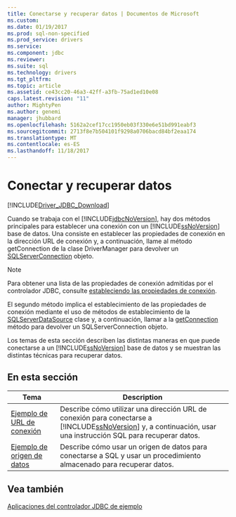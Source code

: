 ```yaml
---
title: Conectarse y recuperar datos | Documentos de Microsoft
ms.custom: 
ms.date: 01/19/2017
ms.prod: sql-non-specified
ms.prod_service: drivers
ms.service: 
ms.component: jdbc
ms.reviewer: 
ms.suite: sql
ms.technology: drivers
ms.tgt_pltfrm: 
ms.topic: article
ms.assetid: ce43cc20-46a3-42ff-a3fb-75ad1ed10e08
caps.latest.revision: "11"
author: MightyPen
ms.author: genemi
manager: jhubbard
ms.openlocfilehash: 5162a2cef17cc1950eb03f330e6e51bd991eabf3
ms.sourcegitcommit: 2713f8e7b504101f9298a0706bacd84bf2eaa174
ms.translationtype: MT
ms.contentlocale: es-ES
ms.lasthandoff: 11/18/2017
---
```

# <a name="connecting-and-retrieving-data"></a>Conectar y recuperar datos
[!INCLUDE[Driver_JDBC_Download](../../../includes/driver_jdbc_download.md)]

  Cuando se trabaja con el [!INCLUDE[jdbcNoVersion](../../../includes/jdbcnoversion_md.md)], hay dos métodos principales para establecer una conexión con un [!INCLUDE[ssNoVersion](../../../includes/ssnoversion_md.md)] base de datos. Una consiste en establecer las propiedades de conexión en la dirección URL de conexión y, a continuación, llame al método getConnection de la clase DriverManager para devolver un [SQLServerConnection](../../../connect/jdbc/reference/sqlserverconnection-class.md) objeto.  
  
> [!NOTE]  
>  Para obtener una lista de las propiedades de conexión admitidas por el controlador JDBC, consulte [estableciendo las propiedades de conexión](../../../connect/jdbc/setting-the-connection-properties.md).  
  
 El segundo método implica el establecimiento de las propiedades de conexión mediante el uso de métodos de establecimiento de la [SQLServerDataSource](../../../connect/jdbc/reference/sqlserverdatasource-class.md) clase y, a continuación, llamar a la [getConnection](../../../connect/jdbc/reference/getconnection-method-sqlserverdatasource.md) método para devolver un SQLServerConnection objeto.  
  
 Los temas de esta sección describen las distintas maneras en que puede conectarse a un [!INCLUDE[ssNoVersion](../../../includes/ssnoversion_md.md)] base de datos y se muestran las distintas técnicas para recuperar datos.  
  
## <a name="in-this-section"></a>En esta sección  
  
|Tema|Description|  
|-----------|-----------------|  
|[Ejemplo de URL de conexión](../../../connect/jdbc/connection-url-sample.md)|Describe cómo utilizar una dirección URL de conexión para conectarse a [!INCLUDE[ssNoVersion](../../../includes/ssnoversion_md.md)] y, a continuación, usar una instrucción SQL para recuperar datos.|  
|[Ejemplo de origen de datos](../../../connect/jdbc/data-source-sample.md)|Describe cómo usar un origen de datos para conectarse a SQL y usar un procedimiento almacenado para recuperar datos.|  
  
## <a name="see-also"></a>Vea también  
 [Aplicaciones del controlador JDBC de ejemplo](../../../connect/jdbc/sample-jdbc-driver-applications.md)  
  
  
